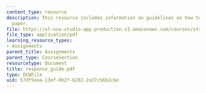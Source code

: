 ```yaml
---
content_type: resource
description: This resource includes information on guidelines on how to write a response
  paper.
file: https://ol-ocw-studio-app-production.s3.amazonaws.com/courses/sts-001-technology-in-american-history-spring-2006/57df5eaa13ef0b2f62822a37c56b2c6e_response_guide.pdf
file_type: application/pdf
learning_resource_types:
- Assignments
parent_title: Assignments
parent_type: CourseSection
resourcetype: Document
title: response_guide.pdf
type: OCWFile
uid: 57df5eaa-13ef-0b2f-6282-2a37c56b2c6e
---
```

